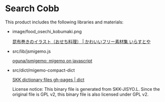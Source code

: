 Search Cobb
===========



This product includes the following libraries and materials:

* image/food_osechi_kobumaki.png

  [昆布巻きのイラスト（おせち料理） | かわいいフリー素材集 いらすとや](https://www.irasutoya.com/2015/11/blog-post_386.html)

* src/lib/jsmigemo.js

  [oguna/jsmigemo: migemo on javascript](https://github.com/oguna/jsmigemo)

* src/dict/migemo-compact-dict

  [SKK dictionary files gh-pages | dict](https://skk-dev.github.io/dict/)

  License notice: This binary file is generated from SKK-JISYO.L.
  Since the original file is GPL v2, this binary file is also licensed under GPL v2.
